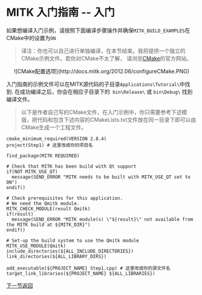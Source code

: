 MITK 入门指南 -- 入门
====================
如果想编译入门示例，请按照下面编译步骤操作并确保`MITK_BUILD_EXAMPLES`在CMake中的设置为`ON`

> 译注：你也可以自己进行单独编译，在本节结束。我将提供一个独立的CMake示例文件。若你对CMake不太了解，
请浏览[CMake](http://www.cmake.org/)的官方网站。

<center>![CMake配置选项](http://docs.mitk.org/2012.06/configureCMake.PNG)</center>

入门指南的示例文件可以在MITK源代码的子目录`Applications\Tutorial\`中找到. 在成功编译之后，你会在相应子目录下的` bin\Release\` 或 `bin\Debug\` 找到编译文件。

> 以下是作者自己写的CMake文件，在入门示例中，你只需要参考下述模版，把代码和包含下述内容的CMakeLists.txt文件放在同一目录下即可以由CMake生成一个工程文件。

	cmake_minimum_required(VERSION 2.8.4)
	project(Step1) # 这里改成你的项目名
	
	find_package(MITK REQUIRED)
	
	# Check that MITK has been build with Qt support
	if(NOT MITK_USE_QT)
	  message(SEND_ERROR "MITK needs to be built with MITK_USE_QT set to ON")
	endif()
	
	# Check prerequisites for this application.
	# We need the Qmitk module.
	MITK_CHECK_MODULE(result Qmitk)
	if(result)
	  message(SEND_ERROR "MITK module(s) \"${result}\" not available from the MITK build at ${MITK_DIR}")
	endif()
	
	# Set-up the build system to use the Qmitk module
	MITK_USE_MODULE(Qmitk)
	include_directories(${ALL_INCLUDE_DIRECTORIES})
	link_directories(${ALL_LIBRARY_DIRS})
	
	add_executable(${PROJECT_NAME} Step1.cpp) # 这里改成你的源文件名
	target_link_libraries(${PROJECT_NAME} ${ALL_LIBRARIES})

[下一节](step1.md)[返回](../MITK-tutorial.md)